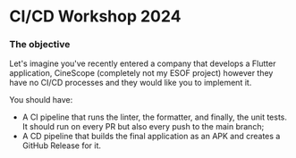 # CI/CD Workshop 2024

### The objective

Let's imagine you've recently entered a company that develops a Flutter application, CineScope (completely not my ESOF project) however they have no CI/CD processes and they would like you to implement it.

You should have:
 - A CI pipeline that runs the linter, the formatter, and finally, the unit tests. It should run on every PR but also every push to the main branch;
 - A CD pipeline that builds the final application as an APK and creates a GitHub Release for it.